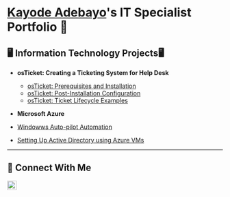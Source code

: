 # <a href="https://www.linkedin.com/in/kjadebayo/">Kayode Adebayo</a>'s IT Specialist Portfolio 🔐


## 🖥️ Information Technology Projects🖥️

- <b> osTicket: Creating a Ticketing System for Help Desk </b>
  - [osTicket: Prerequisites and Installation](https://github.com/joeljjoseph1998/osticket-prereqs)
  - [osTicket: Post-Installation Configuration](https://github.com/joeljjoseph1998/post-install-config)
  - [osTicket: Ticket Lifecycle Examples](https://github.com/joeljjoseph1998/ticket-lifecycle)
    
- <b>Microsoft Azure</b>

- [Windowws Auto-pilot Automation](https://github.com/kjadebayo/WindowsAutopilotAutomation)
-   [Setting Up Active Directory using Azure VMs](https://github.com/kjadebayo/configure-ad)

<hr/>

## 🤳 Connect With Me


[<img align="left" alt="___________ | LinkedIn" width="22px" src="https://cdn.jsdelivr.net/npm/simple-icons@v3/icons/linkedin.svg" />][linkedin]


[linkedin]: https://www.linkedin.com/in/kj-adebayo/

<!--
